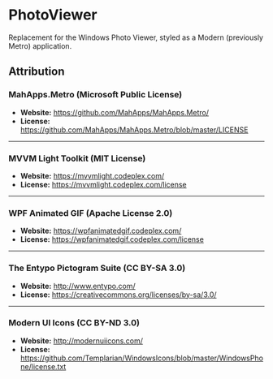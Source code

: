 # PhotoViewer

Replacement for the Windows Photo Viewer, styled as a Modern (previously Metro) application.

## Attribution

### MahApps.Metro (Microsoft Public License)

- **Website:** https://github.com/MahApps/MahApps.Metro/
- **License:** https://github.com/MahApps/MahApps.Metro/blob/master/LICENSE

---

### MVVM Light Toolkit (MIT License)

- **Website:** https://mvvmlight.codeplex.com/
- **License:** https://mvvmlight.codeplex.com/license

---

### WPF Animated GIF (Apache License 2.0)

- **Website:** https://wpfanimatedgif.codeplex.com/
- **License:** https://wpfanimatedgif.codeplex.com/license

---

### The Entypo Pictogram Suite (CC BY-SA 3.0)

- **Website:** http://www.entypo.com/
- **License:** https://creativecommons.org/licenses/by-sa/3.0/

---

### Modern UI Icons (CC BY-ND 3.0)

- **Website:** http://modernuiicons.com/
- **License:** https://github.com/Templarian/WindowsIcons/blob/master/WindowsPhone/license.txt
